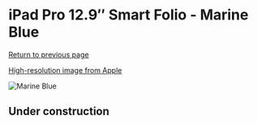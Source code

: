 # iPad Pro 12.9″ Smart Folio - Marine Blue

[Return to previous page](/ipad_pro4)

[High-resolution image from Apple](https://store.storeimages.cdn-apple.com/8756/as-images.apple.com/is/MQDW3?wid=4500&hei=4500&fmt=png)

<div style="width: 512px"><img src="/almost_uncompressed/MQDW3.webp" alt="Marine Blue"></div>

## Under construction
